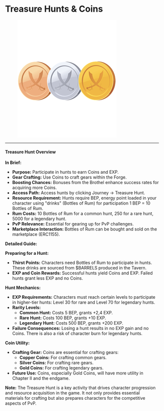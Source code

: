 # Treasure Hunts & Coins

<figure><img src="../../.gitbook/assets/coins.png" alt=""><figcaption></figcaption></figure>

***

#### Treasure Hunt Overview

**In Brief:**

* **Purpose:** Participate in hunts to earn Coins and EXP.
* **Gear Crafting:** Use Coins to craft gears within the Forge.
* **Boosting Chances:** Bonuses from the Brothel enhance success rates for acquiring more Coins.
* **Access Path:** Access hunts by clicking Journey -> Treasure Hunt.
* **Resource Requirement:** Hunts require BEP, energy point loaded in your character using "drinks" (Bottles of Rum) for participation 1 BEP = 10 Bottles of Rum.
* **Rum Costs:** 10 Bottles of Rum for a common hunt, 250 for a rare hunt, 5000 for a legendary hunt.
* **PvP Relevance:** Essential for gearing up for PvP challenges.
* **Marketplace Interaction:** Bottles of Rum can be bought and sold on the marketplace (ERC1155).

**Detailed Guide:**

**Preparing for a Hunt:**

* **Thirst Points:** Characters need Bottles of Rum to participate in hunts. These drinks are sourced from $BARRELS produced in the Tavern.
* **EXP and Coin Rewards:** Successful hunts yield Coins and EXP. Failed hunts grant less EXP and no Coins.

**Hunt Mechanics:**

* **EXP Requirements:** Characters must reach certain levels to participate in higher-tier hunts: Level 30 for rare and Level 70 for legendary hunts.
* **Rarity Levels:**
  * **Common Hunt:** Costs 5 BEP, grants +2,4 EXP.
  * **Rare Hunt:** Costs 100 BEP, grants +10 EXP.
  * **Legendary Hunt:** Costs 500 BEP, grants +200 EXP.
* **Failure Consequences:** Losing a hunt results in no EXP gain and no Coins. There is also a risk of character burn for legendary hunts.

**Coin Utility:**

* **Crafting Gear:** Coins are essential for crafting gears:
  * **Copper Coins:** For crafting common gears.
  * **Silver Coins:** For crafting rare gears.
  * **Gold Coins:** For crafting legendary gears.
* **Future Use:** Coins, especially Gold Coins, will have more utility in Chapter II and the endgame.

**Note:** The Treasure Hunt is a key activity that drives character progression and resource acquisition in the game. It not only provides essential materials for crafting but also prepares characters for the competitive aspects of PvP.
